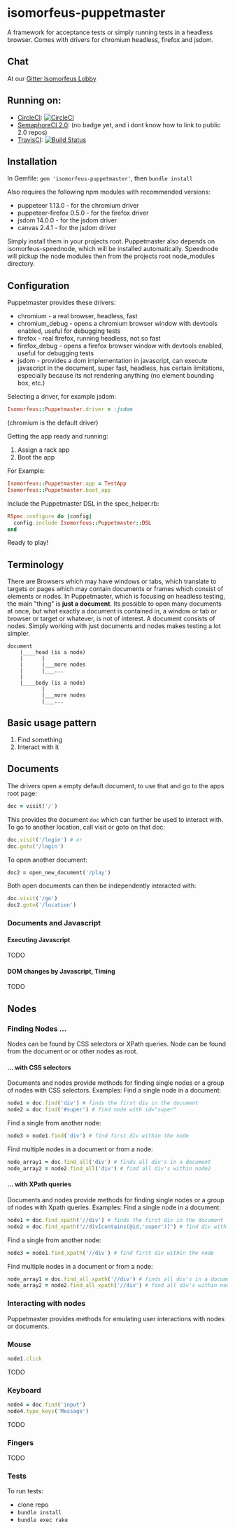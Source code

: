 # isomorfeus-puppetmaster

A framework for acceptance tests or simply running tests in a headless browser. 
Comes with drivers for chromium headless, firefox and jsdom.

## Chat
At our [Gitter Isomorfeus Lobby](http://gitter.im/isomorfeus/Lobby) 

## Running on:
- [CircleCI](https://circleci.com): [![CircleCI](https://circleci.com/gh/isomorfeus/isomorfeus-puppetmaster/tree/master.svg?style=svg)](https://circleci.com/gh/isomorfeus/isomorfeus-puppetmaster/tree/master)
- [SemaphoreCI 2.0](https://semaphoreci.com): (no badge yet, and i dont know how to link to public 2.0 repos)
- [TravisCI](https://travis-ci.org): [![Build Status](https://travis-ci.org/isomorfeus/isomorfeus-puppetmaster.svg?branch=master)](https://travis-ci.org/isomorfeus/isomorfeus-puppetmaster)
 
## Installation

In Gemfile:
`gem 'isomorfeus-puppetmaster'`, then `bundle install`

Also requires the following npm modules with recommended versions:

- puppeteer 1.13.0 - for the chromium driver
- puppeteer-firefox 0.5.0 - for the firefox driver
- jsdom 14.0.0 - for the jsdom driver
- canvas 2.4.1 - for the jsdom driver

Simply install them in your projects root. Puppetmaster also depends on isomorfeus-speednode, which will be installed automatically.
Speednode will pickup the node modules then from the projects root node_modules directory.

## Configuration

Puppetmaster provides these drivers:
- chromium - a real browser, headless, fast
- chromium_debug - opens a chromium browser window with devtools enabled, useful for debugging tests
- firefox - real firefox, running headless, not so fast
- firefox_debug - opens a firefox browser window with devtools enabled, useful for debugging tests
- jsdom - provides a dom implementation in javascript, can execute javascript in the document, super fast, headless, has certain limitations,
  especially because its not rendering anything (no element bounding box, etc.)

Selecting a driver, for example jsdom:
```ruby
Isomorfeus::Puppetmaster.driver = :jsdom
```
(chromium is the default driver)


Getting the app ready and running:
1. Assign a rack app
2. Boot the app

For Example:
````ruby
Isomorfeus::Puppetmaster.app = TestApp
Isomorfeus::Puppetmaster.boot_app
````

Include the Puppetmaster DSL in the spec_helper.rb:
```ruby
RSpec.configure do |config|
  config.include Isomorfeus::Puppetmaster::DSL
end
```
Ready to play!

## Terminology

There are Browsers which may have windows or tabs, which translate to targets or pages which may contain documents or frames which consist of elements or nodes.
In Puppetmaster, which is focusing on headless testing, the main "thing" is **just a document**. Its possible to open many documents at once, but what exactly a document is contained in,
a window or tab or browser or target or whatever, is not of interest.
A document consists of nodes. Simply working with just documents and nodes makes testing a lot simpler.
``` 
document
    |____head (is a node)
    |      |
    |      |___more nodes
    |      |___...
    | 
    |____body (is a node)
           |
           |___more nodes
           |___...
```

## Basic usage pattern

1. Find something
2. Interact with it

## Documents
The drivers open a empty default document, to use that and go to the apps root page:
```ruby
doc = visit('/')
```
This provides the document `doc` which can further be used to interact with.
To go to another location, call visit or goto on that doc:
```ruby
doc.visit('/login') # or
doc.goto('/login')
```

To open another document:
```ruby
doc2 = open_new_document('/play')
```

Both open documents can then be independently interacted with:
```ruby
doc.visit('/go')
doc2.goto('/location')
```

### Documents and Javascript

#### Executing Javascript

TODO

#### DOM changes by Javascript, Timing

TODO
 
## Nodes

### Finding Nodes ...

Nodes can be found by CSS selectors or XPath queries.
Node can be found from the document or or other nodes as root.

#### ... with CSS selectors

Documents and nodes provide methods for finding single nodes or a group of nodes with CSS selectors. Examples:
Find a single node in a document:
```ruby
node1 = doc.find('div') # finds the first div in the document
node2 = doc.find('#super') # find node with id="super"
```
Find a single from another node:
```ruby
node3 = node1.find('div') # find first div within the node
```

Find multiple nodes in a document or from a node:
```ruby
node_array1 = doc.find_all('div') # finds all div's in a document
node_array2 = node2.find_all('div') # find all div's within node2
```

#### ... with XPath queries

Documents and nodes provide methods for finding single nodes or a group of nodes with Xpath queries. Examples:
Find a single node in a document:
```ruby
node1 = doc.find_xpath('//div') # finds the first div in the document
node2 = doc.find_xpath("//div[contains(@id,'super')]") # find div with id="super"
```
Find a single from another node:
```ruby
node3 = node1.find_xpath('//div') # find first div within the node
```

Find multiple nodes in a document or from a node:
```ruby
node_array1 = doc.find_all_xpath('//div') # finds all div's in a document
node_array2 = node2.find_all_xpath('//div') # find all div's within node2
```

### Interacting with nodes

Puppetmaster provides methods for emulating user interactions with nodes or documents.

### Mouse
```ruby
node1.click
```
TODO

### Keyboard
```ruby
node4 = doc.find('input')
node4.type_keys('Message')
```
TODO

### Fingers
TODO


### Tests
To run tests:
- clone repo
- `bundle install`
- `bundle exec rake`
